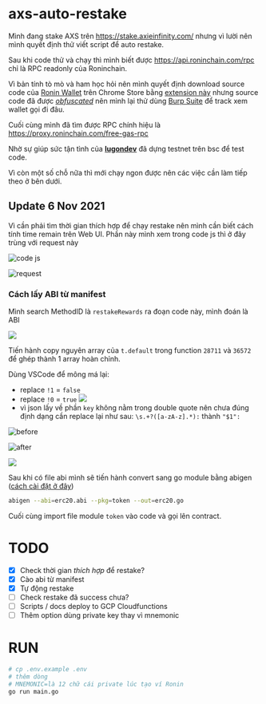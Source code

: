 axs-auto-restake
====

Mình đang stake AXS trên https://stake.axieinfinity.com/ nhưng vì lười nên mình quyết định thử viết script để auto restake.

Sau khi code thử và chạy thì mình biết được https://api.roninchain.com/rpc chỉ là RPC readonly của Roninchain.

Vì bản tính tò mò và ham học hỏi nên mình quyết định download source code của [Ronin Wallet](https://chrome.google.com/webstore/detail/ronin-wallet/fnjhmkhhmkbjkkabndcnnogagogbneec) trên Chrome Store bằng [extension này](https://chrome.google.com/webstore/detail/chrome-extension-source-v/jifpbeccnghkjeaalbbjmodiffmgedin) nhưng source code đã được _[obfuscated](https://en.wikipedia.org/wiki/Obfuscation_(software))_ nên mình lại thử dùng [Burp Suite](https://portswigger.net/burp) để track xem wallet gọi đi đâu.

Cuối cùng mình đã tìm được RPC chính hiệu là https://proxy.roninchain.com/free-gas-rpc

Nhờ sự giúp sức tận tình của **[lugondev](https://github.com/lugondev)** đã dựng testnet trên bsc để test code.

Vì còn một số chỗ nữa thì mới chạy ngon được nên các việc cần làm tiếp theo ở bên dưới.

## Update 6 Nov 2021
Vì cần phải tìm thời gian thích hợp để chạy restake nên mình cần biết cách tính time remain trên Web UI. Phần này mình xem trong code js thì ở đây trùng với request này

![code js](https://i.imgur.com/40Wu2JH.png)

![request](https://i.imgur.com/94bTK9H.png)

### Cách lấy ABI từ manifest

Mình search MethodID là `restakeRewards` ra đoạn code này, mình đoán là ABI

![](https://i.imgur.com/lKJ6woO.png)

Tiến hành copy nguyên array của `t.default` trong function `28711` và `36572` để ghép thành 1 array hoàn chỉnh.

Dùng VSCode để mông má lại:
- replace `!1` = `false`
- replace `!0` = `true`
![](https://i.imgur.com/1tQE0fZ.png)
- vì json lấy về phần `key` không nằm trong double quote nên chưa đúng định dạng cần replace lại như sau:
`\s.+?([a-zA-z].*):` thành `"$1":`

![before](https://i.imgur.com/6LyfZZO.png)

![after](https://i.imgur.com/y4bScD5.png)

![](https://i.imgur.com/mNg38hv.png)

Sau khi có file abi mình sẽ tiến hành convert sang go module bằng abigen ([cách cài đặt ở đây](https://goethereumbook.org/smart-contract-compile/))

```bash
abigen --abi=erc20.abi --pkg=token --out=erc20.go
```

Cuối cùng import file module `token` vào code và gọi lên contract.

# TODO
- [x] Check thời gian *thích hợp* để restake?
- [x] Cào abi từ manifest
- [x] Tự động restake
- [ ] Check restake đã success chưa?
- [ ] Scripts / docs deploy to GCP Cloudfunctions
- [ ] Thêm option dùng private key thay vì mnemonic

# RUN

```bash
# cp .env.example .env
# thêm dòng
# MNEMONIC=là 12 chữ cái private lúc tạo ví Ronin
go run main.go
```